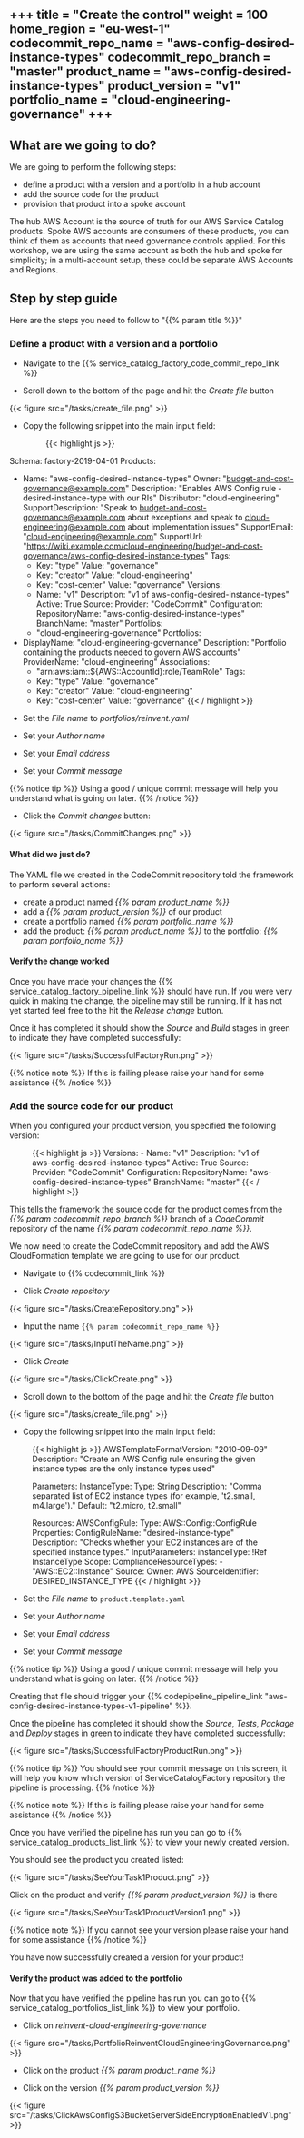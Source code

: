 +++
title = "Create the control"
weight = 100
home_region = "eu-west-1"
codecommit_repo_name = "aws-config-desired-instance-types" 
codecommit_repo_branch = "master" 
product_name = "aws-config-desired-instance-types"
product_version = "v1"
portfolio_name = "cloud-engineering-governance"
+++
---

## What are we going to do?

We are going to perform the following steps:

- define a product with a version and a portfolio in a hub account
- add the source code for the product
- provision that product into a spoke account

The hub AWS Account is the source of truth for our AWS Service Catalog products. Spoke AWS accounts are consumers of these products, you can think of them as accounts that need governance controls applied. For this workshop, we are using the same account as both the hub and spoke for simplicity; in a multi-account setup, these could be separate AWS Accounts and Regions. 

## Step by step guide

Here are the steps you need to follow to "{{% param title %}}"

### Define a product with a version and a portfolio

- Navigate to the {{% service_catalog_factory_code_commit_repo_link %}}  

- Scroll down to the bottom of the page and hit the *Create file* button

{{< figure src="/tasks/create_file.png" >}}

- Copy the following snippet into the main input field:
 
  <figure>
   {{< highlight js >}}
Schema: factory-2019-04-01
Products:
  - Name: "aws-config-desired-instance-types"
    Owner: "budget-and-cost-governance@example.com"
    Description: "Enables AWS Config rule - desired-instance-type with our RIs"
    Distributor: "cloud-engineering"
    SupportDescription: "Speak to budget-and-cost-governance@example.com about exceptions and speak to cloud-engineering@example.com about implementation issues"
    SupportEmail: "cloud-engineering@example.com"
    SupportUrl: "https://wiki.example.com/cloud-engineering/budget-and-cost-governance/aws-config-desired-instance-types"
    Tags:
      - Key: "type"
        Value: "governance"
      - Key: "creator"
        Value: "cloud-engineering"
      - Key: "cost-center"
        Value: "governance"
    Versions:
      - Name: "v1"
        Description: "v1 of aws-config-desired-instance-types"
        Active: True
        Source:
          Provider: "CodeCommit"
          Configuration:
            RepositoryName: "aws-config-desired-instance-types"
            BranchName: "master"
    Portfolios:
      - "cloud-engineering-governance"
Portfolios:
  - DisplayName: "cloud-engineering-governance"
    Description: "Portfolio containing the products needed to govern AWS accounts"
    ProviderName: "cloud-engineering"
    Associations:
      - "arn:aws:iam::${AWS::AccountId}:role/TeamRole"
    Tags:
      - Key: "type"
        Value: "governance"
      - Key: "creator"
        Value: "cloud-engineering"
      - Key: "cost-center"
        Value: "governance"
   {{< / highlight >}}
  </figure>

 
- Set the *File name* to *portfolios/reinvent.yaml*

- Set your *Author name*
- Set your *Email address*
- Set your *Commit message*

{{% notice tip %}}
Using a good / unique commit message will help you understand what is going on later.
{{% /notice %}}


- Click the *Commit changes* button:

{{< figure src="/tasks/CommitChanges.png" >}}


#### What did we just do?

The YAML file we created in the CodeCommit repository told the framework to perform several actions:

- create a product named _{{% param product_name %}}_
- add a _{{% param product_version %}}_ of our product
- create a portfolio named _{{% param portfolio_name %}}_
- add the product: _{{% param product_name %}}_ to the portfolio: _{{% param portfolio_name %}}_

#### Verify the change worked

Once you have made your changes the {{% service_catalog_factory_pipeline_link %}} should have run. If you were very quick in making the change, the pipeline 
may still be running.  If it has not yet started feel free to the hit the *Release change* button.

Once it has completed it should show the *Source* and *Build* stages in green to indicate they have completed 
successfully:

{{< figure src="/tasks/SuccessfulFactoryRun.png" >}}

{{% notice note %}}
If this is failing please raise your hand for some assistance
{{% /notice %}}


### Add the source code for our product

When you configured your product version, you specified the following version: 

 <figure>
  {{< highlight js >}}
    Versions:
      - Name: "v1"
        Description: "v1 of aws-config-desired-instance-types"
        Active: True
        Source:
          Provider: "CodeCommit"
          Configuration:
            RepositoryName: "aws-config-desired-instance-types"
            BranchName: "master"
  {{< / highlight >}}
 </figure>


This tells the framework the source code for the product comes from the _{{% param codecommit_repo_branch %}}_ branch of a
_CodeCommit_ repository of the name _{{% param codecommit_repo_name %}}_. 

We now need to create the CodeCommit repository and add the AWS CloudFormation template we are going to use for our
product.

- Navigate to {{% codecommit_link %}}

- Click *Create repository*

{{< figure src="/tasks/CreateRepository.png" >}}

- Input the name `{{% param codecommit_repo_name %}}`

{{< figure src="/tasks/InputTheName.png" >}}

- Click *Create*

{{< figure src="/tasks/ClickCreate.png" >}}

- Scroll down to the bottom of the page and hit the *Create file* button

{{< figure src="/tasks/create_file.png" >}}

- Copy the following snippet into the main input field:

 <figure>
 {{< highlight js >}}
 AWSTemplateFormatVersion: "2010-09-09"
 Description: "Create an AWS Config rule ensuring the given instance types are the only instance types used"
 
 Parameters:
   InstanceType:
     Type: String
     Description: "Comma separated list of EC2 instance types (for example, 't2.small, m4.large')."
     Default: "t2.micro, t2.small"
 
 Resources:
   AWSConfigRule:
     Type: AWS::Config::ConfigRule
     Properties:
       ConfigRuleName: "desired-instance-type"
       Description: "Checks whether your EC2 instances are of the specified instance types."
       InputParameters:
         instanceType: !Ref InstanceType
       Scope:
         ComplianceResourceTypes:
           - "AWS::EC2::Instance"
       Source:
         Owner: AWS
         SourceIdentifier: DESIRED_INSTANCE_TYPE
 {{< / highlight >}}
</figure>

 

- Set the *File name* to `product.template.yaml`

- Set your *Author name*
- Set your *Email address*
- Set your *Commit message*

{{% notice tip %}}
Using a good / unique commit message will help you understand what is going on later.
{{% /notice %}}

Creating that file should trigger your 
{{% codepipeline_pipeline_link "aws-config-desired-instance-types-v1-pipeline" %}}.  

Once the pipeline has completed it should show the *Source*, *Tests*, *Package* and *Deploy* stages in green to indicate 
they have completed successfully:

{{< figure src="/tasks/SuccessfulFactoryProductRun.png" >}}

{{% notice tip %}}
You should see your commit message on this screen, it will help you know which version of ServiceCatalogFactory repository the 
pipeline is processing.
{{% /notice %}}

{{% notice note %}}
If this is failing please raise your hand for some assistance
{{% /notice %}}

Once you have verified the pipeline has run you can go to {{% service_catalog_products_list_link %}} to view your newly
created version.

You should see the product you created listed:

{{< figure src="/tasks/SeeYourTask1Product.png" >}}

Click on the product and verify *{{% param product_version %}}* is there

{{< figure src="/tasks/SeeYourTask1ProductVersion1.png" >}}

{{% notice note %}}
If you cannot see your version please raise your hand for some assistance
{{% /notice %}}

You have now successfully created a version for your product! 

#### Verify the product was added to the portfolio


Now that you have verified the pipeline has run you can go to {{% service_catalog_portfolios_list_link %}} to view your
portfolio.

- Click on *reinvent-cloud-engineering-governance*

{{< figure src="/tasks/PortfolioReinventCloudEngineeringGovernance.png" >}}

- Click on the product *_{{% param product_name %}}_*

- Click on the version *_{{% param product_version %}}_*

{{< figure src="/tasks/ClickAwsConfigS3BucketServerSideEncryptionEnabledV1.png" >}}
